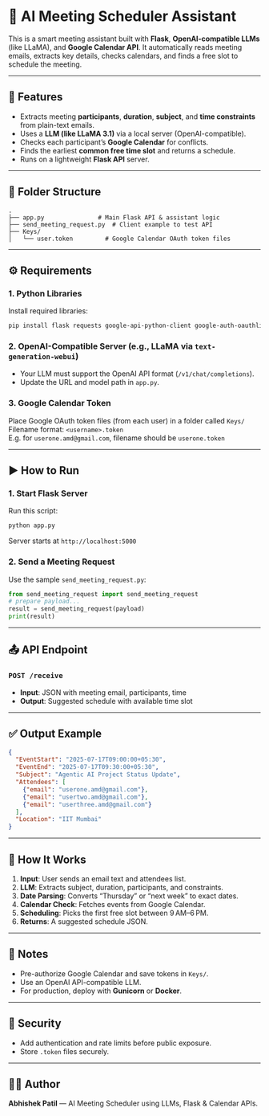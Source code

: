 # 🧠 AI Meeting Scheduler Assistant

This is a smart meeting assistant built with **Flask**, **OpenAI-compatible LLMs** (like LLaMA), and **Google Calendar API**. It automatically reads meeting emails, extracts key details, checks calendars, and finds a free slot to schedule the meeting.

---

## 🚀 Features

- Extracts meeting **participants**, **duration**, **subject**, and **time constraints** from plain-text emails.
- Uses a **LLM (like LLaMA 3.1)** via a local server (OpenAI-compatible).
- Checks each participant’s **Google Calendar** for conflicts.
- Finds the earliest **common free time slot** and returns a schedule.
- Runs on a lightweight **Flask API** server.

---

## 📁 Folder Structure

```
.
├── app.py               # Main Flask API & assistant logic
├── send_meeting_request.py  # Client example to test API
├── Keys/
│   └── user.token         # Google Calendar OAuth token files
```

---

## ⚙️ Requirements

### 1. Python Libraries

Install required libraries:

```bash
pip install flask requests google-api-python-client google-auth-oauthlib python-dateutil
```

### 2. OpenAI-Compatible Server (e.g., LLaMA via `text-generation-webui`)

- Your LLM must support the OpenAI API format (`/v1/chat/completions`).
- Update the URL and model path in `app.py`.

### 3. Google Calendar Token

Place Google OAuth token files (from each user) in a folder called `Keys/`  
Filename format: `<username>.token`  
E.g. for `userone.amd@gmail.com`, filename should be `userone.token`

---

## ▶️ How to Run

### 1. Start Flask Server

Run this script:

```bash
python app.py
```

Server starts at `http://localhost:5000`

### 2. Send a Meeting Request

Use the sample `send_meeting_request.py`:

```python
from send_meeting_request import send_meeting_request
# prepare payload...
result = send_meeting_request(payload)
print(result)
```

---

## 📤 API Endpoint

### `POST /receive`

- **Input**: JSON with meeting email, participants, time  
- **Output**: Suggested schedule with available time slot

---

## ✅ Output Example

```json
{
  "EventStart": "2025-07-17T09:00:00+05:30",
  "EventEnd": "2025-07-17T09:30:00+05:30",
  "Subject": "Agentic AI Project Status Update",
  "Attendees": [
    {"email": "userone.amd@gmail.com"},
    {"email": "usertwo.amd@gmail.com"},
    {"email": "userthree.amd@gmail.com"}
  ],
  "Location": "IIT Mumbai"
}
```

---

## 🧠 How It Works

1. **Input**: User sends an email text and attendees list.  
2. **LLM**: Extracts subject, duration, participants, and constraints.  
3. **Date Parsing**: Converts “Thursday” or “next week” to exact dates.  
4. **Calendar Check**: Fetches events from Google Calendar.  
5. **Scheduling**: Picks the first free slot between 9 AM–6 PM.  
6. **Returns**: A suggested schedule JSON.

---

## 📌 Notes

- Pre-authorize Google Calendar and save tokens in `Keys/`.  
- Use an OpenAI API-compatible LLM.  
- For production, deploy with **Gunicorn** or **Docker**.

---

## 🔐 Security

- Add authentication and rate limits before public exposure.  
- Store `.token` files securely.

---

## 👨‍💻 Author

**Abhishek Patil** — AI Meeting Scheduler using LLMs, Flask & Calendar APIs.
